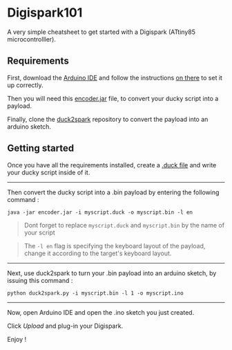 # Digispark101
A very simple cheatsheet to get started with a Digispark (ATtiny85 microcontrolller).

## Requirements
First, download the [Arduino IDE](https://www.arduino.cc/en/main/software) and follow the instructions [on there](https://digistump.com/wiki/digispark/tutorials/connecting) to set it up correctly.

Then you will need this [encoder.jar](https://github.com/hak5darren/USB-Rubber-Ducky/blob/master/Encoder/encoder.jar) file, to convert your ducky script into a payload.

Finally, clone the [duck2spark](https://github.com/mame82/duck2spark.git) repository to convert the payload into an arduino sketch.

## Getting started

Once you have all the requirements installed, create a [.duck file](wallpaper.duck) and write your ducky script inside of it.

---

Then convert the ducky script into a .bin payload by entering the following command :

`java -jar encoder.jar -i myscript.duck -o myscript.bin -l en`
> Dont forget to replace `myscript.duck` and `myscript.bin` by the name of your script

> The  `-l en` flag is specifying the keyboard layout of the payload, change it according to the target's keyboard layout.

---

Next, use duck2spark to turn your .bin payload into an arduino sketch, by issuing this command : 

`python duck2spark.py -i myscript.bin -l 1 -o myscript.ino`

---

Now, open Arduino IDE and open the .ino sketch you just created.

Click *Upload* and plug-in your Digispark.

Enjoy !
